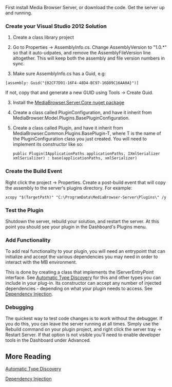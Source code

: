First install Media Browser Server, or download the code. Get the server up and running.

### Create your Visual Studio 2012 Solution

1. Create a class library project

2. Go to Properties -> AssemblyInfo.cs. Change AssemblyVersion to "1.0.*" so that it auto-udpates, and remove the AssemblyFileVersion line altogether. This will keep both the assembly and file version numbers in sync.

2. Make sure AssemblyInfo.cs has a Guid, e.g:

`[assembly: Guid("{02CF7D91-16F4-48D4-BC97-16D89C16AA0A}")]`

If not, copy that and generate a new GUID using Tools -> Create Guid.

3. Install the [MediaBrowser.Server.Core nuget package](https://www.nuget.org/packages/MediaBrowser.Server.Core/)

4. Create a class called PluginConfiguration, and have it inherit from MediaBrowser.Model.Plugins.BasePluginConfiguration.

5. Create a class called Plugin, and have it inherit from MediaBrowser.Common.Plugins.BasePlugin-T, where T is the name of the PluginConfiguration class you just created.  You will need to implement its constructor like so:

    `public Plugin(IApplicationPaths applicationPaths, IXmlSerializer xmlSerializer) : base(applicationPaths, xmlSerializer)`

### Create the Build Event

Right click the project -> Properties. Create a post-build event that will copy the assembly to the server's plugins directory. For example:

`xcopy "$(TargetPath)" "C:\ProgramData\MediaBrowser-Server\Plugins\" /y`

### Test the Plugin

Shutdown the server, rebuild your solution, and restart the server. At this point you should see your plugin in the Dashboard's Plugins menu.

### Add Functionality

To add real functionality to your plugin, you will need an entrypoint that can initialize and accept the various dependencies you may need in order to interact with the MB environment.

This is done by creating a class that implements the IServerEntryPoint interface.  See [Automatic Type Discovery](https://github.com/MediaBrowser/MediaBrowser/wiki/Automatic-Type-Discovery) for this and other types you can include in your plug-in. Its constructor can accept any number of injected dependencies - depending on what your plugin needs to access.  See [Dependency Injection](https://github.com/MediaBrowser/MediaBrowser/wiki/Dependency-Injection).

### Debugging

The quickest way to test code changes is to work without the debugger. If you do this, you can leave the server running at all times. Simply use the Rebuild command on your plugin project, and right click the server tray -> Restart Server. If that option is not visible you'll need to enable developer tools in the Dashboard under Advanced.

## More Reading

[Automatic Type Discovery](https://github.com/MediaBrowser/MediaBrowser/wiki/Automatic-Type-Discovery)

[Dependency Injection](https://github.com/MediaBrowser/MediaBrowser/wiki/Dependency-Injection)